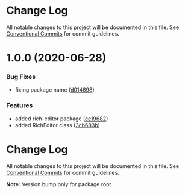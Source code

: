 # Change Log

All notable changes to this project will be documented in this file.
See [Conventional Commits](https://conventionalcommits.org) for commit guidelines.

<a name="1.0.0"></a>
# 1.0.0 (2020-06-28)


### Bug Fixes

* fixing package name ([d014698](https://github.com/opllama2/op-lib/commit/d014698))


### Features

* added rich-editor package ([ce19682](https://github.com/opllama2/op-lib/commit/ce19682))
* added RichEditor class ([3cb683b](https://github.com/opllama2/op-lib/commit/3cb683b))




# Change Log

All notable changes to this project will be documented in this file.
See [Conventional Commits](https://conventionalcommits.org) for commit guidelines.

**Note:** Version bump only for package root
